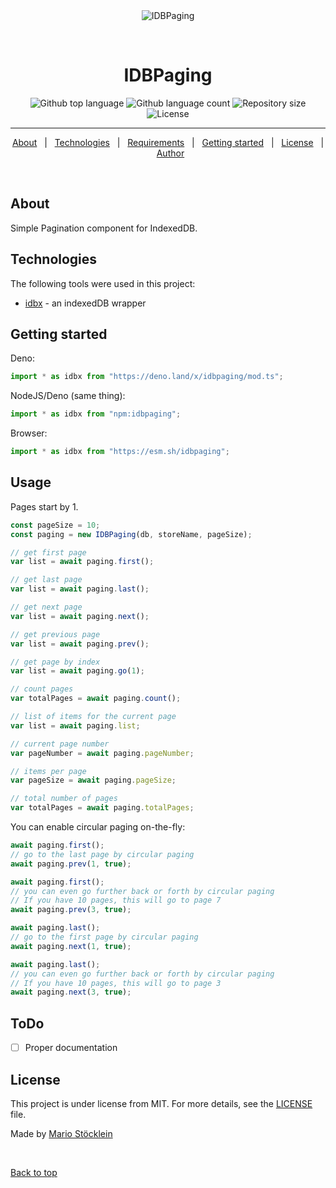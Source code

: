 <div align="center" id="top"> 
  <img src="./.github/app.gif" alt="IDBPaging" />

  &#xa0;

  <!-- <a href="https://idbpaging.netlify.app">Demo</a> -->
</div>

<h1 align="center">IDBPaging</h1>

<p align="center">
  <img alt="Github top language" src="https://img.shields.io/github/languages/top/xpectme/idbpaging?color=56BEB8">

  <img alt="Github language count" src="https://img.shields.io/github/languages/count/xpectme/idbpaging?color=56BEB8">

  <img alt="Repository size" src="https://img.shields.io/github/repo-size/xpectme/idbpaging?color=56BEB8">

  <img alt="License" src="https://img.shields.io/github/license/xpectme/idbpaging?color=56BEB8">
</p>

<hr>

<p align="center">
  <a href="#dart-about">About</a> &#xa0; | &#xa0; 
  <a href="#rocket-technologies">Technologies</a> &#xa0; | &#xa0;
  <a href="#white_check_mark-requirements">Requirements</a> &#xa0; | &#xa0;
  <a href="#checkered_flag-starting">Getting started</a> &#xa0; | &#xa0;
  <a href="#memo-license">License</a> &#xa0; | &#xa0;
  <a href="https://github.com/xpectme" target="_blank">Author</a>
</p>

<br>

## About ##

Simple Pagination component for IndexedDB.

## Technologies ##

The following tools were used in this project:

- [idbx](https://github.com/xpectme/idbx) - an indexedDB wrapper

## Getting started ##

Deno:
```ts
import * as idbx from "https://deno.land/x/idbpaging/mod.ts";
```

NodeJS/Deno (same thing):
```ts
import * as idbx from "npm:idbpaging";
```

Browser:
```js
import * as idbx from "https://esm.sh/idbpaging";
```

## Usage ##

Pages start by 1.

```ts
const pageSize = 10;
const paging = new IDBPaging(db, storeName, pageSize);

// get first page
var list = await paging.first();

// get last page
var list = await paging.last();

// get next page
var list = await paging.next();

// get previous page
var list = await paging.prev();

// get page by index
var list = await paging.go(1);

// count pages
var totalPages = await paging.count();

// list of items for the current page
var list = await paging.list;

// current page number
var pageNumber = await paging.pageNumber;

// items per page
var pageSize = await paging.pageSize;

// total number of pages
var totalPages = await paging.totalPages;
```

You can enable circular paging on-the-fly:
```ts
await paging.first();
// go to the last page by circular paging
await paging.prev(1, true);

await paging.first();
// you can even go further back or forth by circular paging
// If you have 10 pages, this will go to page 7
await paging.prev(3, true);

await paging.last();
// go to the first page by circular paging
await paging.next(1, true);

await paging.last();
// you can even go further back or forth by circular paging
// If you have 10 pages, this will go to page 3
await paging.next(3, true);
```

## ToDo ##

- [ ] Proper documentation

## License ##

This project is under license from MIT. For more details, see the [LICENSE](LICENSE) file.


Made by <a href="https://github.com/mstoecklein" target="_blank">Mario Stöcklein</a>

&#xa0;

<a href="#top">Back to top</a>
